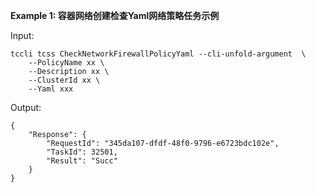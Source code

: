 **Example 1: 容器网络创建检查Yaml网络策略任务示例**



Input: 

```
tccli tcss CheckNetworkFirewallPolicyYaml --cli-unfold-argument  \
    --PolicyName xx \
    --Description xx \
    --ClusterId xx \
    --Yaml xxx
```

Output: 
```
{
    "Response": {
        "RequestId": "345da107-dfdf-48f0-9796-e6723bdc102e",
        "TaskId": 32501,
        "Result": "Succ"
    }
}
```

